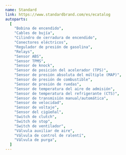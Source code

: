 ```yaml
---
name: Standard
link: https://www.standardbrand.com/es/ecatalog
autoparts:
  [
    "Bobina de encendido",
    "Cables de bujía",
    "Cilindro de cerradura de encendido",
    "Conectores eléctricos",
    "Regulador de presión de gasolina",
    "Relays",
    "Sensor ABS",
    "Sensor TPMS",
    "Sensor de knock",
    "Sensor de posición del acelerador (TPS)",
    "Sensor de presión absoluta del múltiple (MAP)",
    "Sensor de presión de combustible",
    "Sensor de presión de ruedas",
    "Sensor de temperatura del aire de admisión",
    "Sensor de temperatura del refrigerante (CTS)",
    "Sensor de transmisión manual/automática",
    "Sensor de velocidad",
    "Sensor de voltaje",
    "Sensor del cigüeñal",
    "Switch de clutch",
    "Switch de stop",
    "Switch de ventilador",
    "Válvula auxiliar de aire",
    "Válvula de control de ralentí",
    "Válvula de purga",
  ]
---
```


